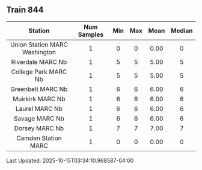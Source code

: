 ## Train 844

| Station | Num Samples | Min | Max | Mean | Median |
| :-----: | :---------: | :-: | :-: | :--: | :----: |
| Union Station MARC Washington | 1 | 0 | 0 | 0.00 | 0 |
| Riverdale MARC Nb | 1 | 5 | 5 | 5.00 | 5 |
| College Park MARC Nb | 1 | 5 | 5 | 5.00 | 5 |
| Greenbelt MARC Nb | 1 | 6 | 6 | 6.00 | 6 |
| Muirkirk MARC Nb | 1 | 6 | 6 | 6.00 | 6 |
| Laurel MARC Nb | 1 | 6 | 6 | 6.00 | 6 |
| Savage MARC Nb | 1 | 6 | 6 | 6.00 | 6 |
| Dorsey MARC Nb | 1 | 7 | 7 | 7.00 | 7 |
| Camden Station MARC | 1 | 0 | 0 | 0.00 | 0 |


Last Updated: 2025-10-15T03:34:10.968587-04:00